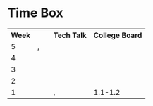 # Time Box
<table>
   <tr>
    <th>Week</th>
    <th> </th>
    <th> </th>
    <th>Tech Talk</th>
    <th>College Board</th>
   </tr>
   <tr>
    <td>5</td>
    <td><a href=" "> </a>, <a href=" "> </a></td>
    <td><a href=" "> </a></td>
    <td><a href=" "> </a></td>
    <td><a href=" "> </a></td>
  </tr>
   <tr>
    <td>4</td>
    <td><a href=" "> </a></td>
    <td><a href=" "> </a></td>
    <td><a href=" "> </a></td>
    <td><a href=" "> </a></td>
  </tr>
  <tr>
    <td>3</td>
    <td> </td>
    <td><a href=" "> </a></td>
    <td><a href=" "> </a></td>
    <td><a href=" "> </a></td>
  </tr>
  <tr>
    <td>2</td>
    <td> </td>
    <td><a href=" "> </a></td>
    <td><a href=" "> </a></td>
    <td><a href=" "> </a></td>
  </tr>
  <tr>
    <td>1</td>
    <td> </td>
    <td><a href=" "> </a></td>
    <td><a href=" "> </a>, <a href=""> </a></td>
    <td><a href="https://docs.google.com/document/d/1UyB1WZ3CGDCXZdZSDCqsZMm35ae9i4nZNadUYw78bgc/edit?usp=sharing
"> </a>1.1-1.2</td>
  </tr>
</table>

